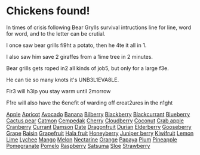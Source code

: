 # Chickens found!

In times of crisis following Bear Grylls survival intructions line for line, word for word, and to the letter can be crutial.

I once saw bear grills fi9ht a potato, then he 4te it all in 1.

I also saw him save 2 giraffes from a 1ime tree in 2 minutes.

Bear grills gets roped in2 all kinds of job5, but only for a large f3e.

He can tie so many knots it's UNB3L1EVA8LE. 

Fir3 will h3lp you stay warm until 2morrow  

F1re will also have the 6enefit of warding off creat2ures in the n1ght 

[Apple](incorrect)
[Apricot](incorrect)
[Avocado](incorrect)
[Banana](incorrect)
[Bilberry](incorrect)
[Blackberry](incorrect)
[Blackcurrant](incorrect)
[Blueberry](incorrect)
[Cactus pear](incorrect)
[Catmon](incorrect)
[Cempedak](incorrect)
[Cherry](incorrect)
[Cloudberry](incorrect)
[Coconut](incorrect)
[Crab apple](incorrect)
[Cranberry](incorrect)
[Currant](incorrect)
[Damson](incorrect)
[Date](incorrect)
[Dragonfruit](incorrect)
[Durian](incorrect)
[Elderberry](incorrect)
[Gooseberry](incorrect)
[Grape](incorrect)
[Raisin](incorrect)
[Grapefruit](incorrect)
[Hala fruit](incorrect)
[Honeyberry](incorrect)
[Juniper berry](incorrect)
[Kiwifruit](incorrect)
[Lemon](incorrect)
[Lime](incorrect)
[Lychee](incorrect)
[Mango](incorrect)
[Melon](incorrect)
[Nectarine](incorrect)
[Orange](incorrect)
[Papaya](incorrect)
[Plum](incorrect)
[Pineapple](incorrect)
[Pomegranate](incorrect)
[Pomelo](correct_fruit)
[Raspberry](incorrect)
[Satsuma](incorrect)
[Sloe](incorrect)
[Strawberry](incorrect)



